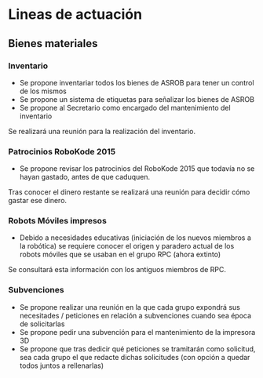 # Lineas de actuación

## Bienes materiales

### Inventario

* Se propone inventariar todos los bienes de ASROB para tener un control de los mismos
* Se propone un sistema de etiquetas para señalizar los bienes de ASROB
* Se propone al Secretario como encargado del mantenimiento del inventario

Se realizará una reunión para la realización del inventario.

### Patrocinios RoboKode 2015

* Se propone revisar los patrocinios del RoboKode 2015 que todavía no se hayan gastado, antes de que caduquen.

Tras conocer el dinero restante se realizará una reunión para decidir cómo gastar ese dinero.

### Robots Móviles impresos

* Debido a necesidades educativas (iniciación de los nuevos miembros a la robótica) se requiere conocer el origen y paradero actual de los robots móviles que se usaban en el grupo RPC (ahora extinto)

Se consultará esta información con los antiguos miembros de RPC.

### Subvenciones

* Se propone realizar una reunión en la que cada grupo expondrá sus necesitades / peticiones en relación a subvenciones cuando sea época de solicitarlas
* Se propone pedir una subvención para el mantenimiento de la impresora 3D
* Se propone que tras dedicir qué peticiones se tramitarán como solicitud, sea cada grupo el que redacte dichas solicitudes (con opción a quedar todos juntos a rellenarlas)